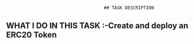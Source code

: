                                          ## TASK DESCRIPTION 
## WHAT I DO IN THIS TASK :-Create and deploy an ERC20 Token

